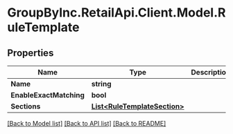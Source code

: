 # GroupByInc.RetailApi.Client.Model.RuleTemplate

## Properties

Name | Type | Description | Notes
------------ | ------------- | ------------- | -------------
**Name** | **string** |  | 
**EnableExactMatching** | **bool** |  | 
**Sections** | [**List&lt;RuleTemplateSection&gt;**](RuleTemplateSection.md) |  | 

[[Back to Model list]](../README.md#documentation-for-models) [[Back to API list]](../README.md#documentation-for-api-endpoints) [[Back to README]](../README.md)

